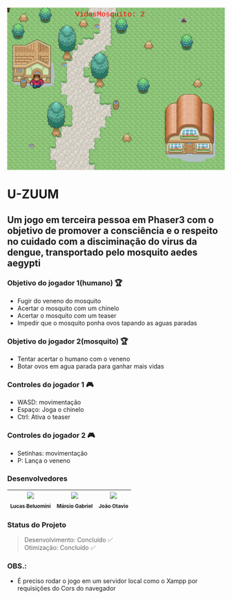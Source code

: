 <p align="center">
<img align="center" src="/assets/uzuumFoto.png" alt="Logo"/>
</p>

# U-ZUUM

## Um jogo em terceira pessoa em Phaser3 com o objetivo de promover a consciência e o respeito no cuidado com a disciminação do virus da dengue, transportado pelo mosquito aedes aegypti

### Objetivo do jogador 1(humano) :trophy:
 - Fugir do veneno do mosquito
 - Acertar o mosquito com um chinelo
 - Acertar o mosquito com um teaser
 - Impedir que o mosquito ponha ovos tapando as aguas paradas
 
### Objetivo do jogador 2(mosquito) :trophy:
 - Tentar acertar o humano com o veneno
 - Botar ovos em agua parada para ganhar mais vidas
 
### Controles do jogador 1 :video_game:
- WASD: movimentação
- Espaço: Joga o chinelo
- Ctrl: Ativa o teaser

### Controles do jogador 2 :video_game:
- Setinhas: movimentação
- P: Lança o veneno
    
### Desenvolvedores
| [<img src="https://avatars0.githubusercontent.com/u/37910256?s=460&u=f942c595c5860fe4fc6bedd60cb72e3e95c04db2&v=4" width=115 > <br> <sub> Lucas Beluomini </sub>](https://github.com/Beluomini)| [<img src="https://avatars2.githubusercontent.com/u/37910437?s=460&u=26124ff7bed9703811a307a550cdd44c878a03ba&v=4" width=115 > <br> <sub> Márcio Gabriel </sub>](https://github.com/KozielGPC)| [<img src="https://avatars1.githubusercontent.com/u/37910255?s=460&u=5b8e2bbc30f8bf845d43b1ce11aa315444006ca7&v=4" width=115 > <br> <sub> João Otavio </sub>](https://github.com/joaokorcz)|
| :---: | :---: | :---: |

### Status do Projeto
> Desenvolvimento: Concluído :white_check_mark: <br>
> Otimização: Concluído :white_check_mark: <br>

### OBS.:
- É preciso rodar o jogo em um servidor local como o Xampp por requisições do Cors do navegador
